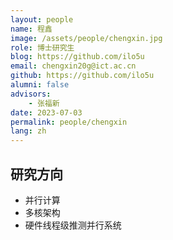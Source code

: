 ```yaml
---
layout: people
name: 程鑫
image: /assets/people/chengxin.jpg
role: 博士研究生
blog: https://github.com/ilo5u
email: chengxin20g@ict.ac.cn
github: https://github.com/ilo5u
alumni: false
advisors:
    - 张福新
date: 2023-07-03
permalink: people/chengxin
lang: zh
---
```


## 研究方向

- 并行计算
- 多核架构
- 硬件线程级推测并行系统